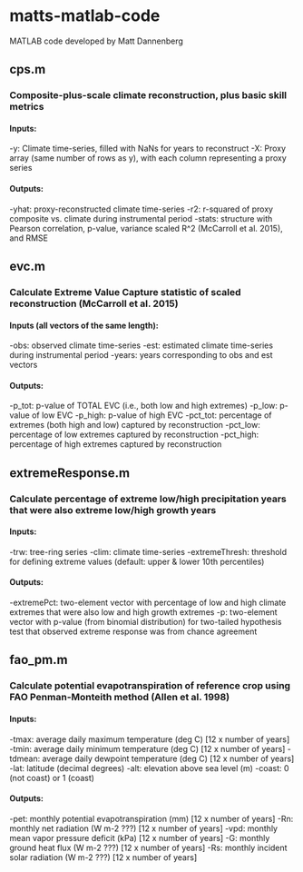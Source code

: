 # matts-matlab-code
MATLAB code developed by Matt Dannenberg

## cps.m
### Composite-plus-scale climate reconstruction, plus basic skill metrics
#### Inputs:
-y: Climate time-series, filled with NaNs for years to reconstruct
-X: Proxy array (same number of rows as y), with each column representing a proxy series
#### Outputs:
-yhat: proxy-reconstructed climate time-series
-r2: r-squared of proxy composite vs. climate during instrumental period
-stats: structure with Pearson correlation, p-value, variance scaled R^2 (McCarroll et al. 2015), and RMSE

## evc.m
### Calculate Extreme Value Capture statistic of scaled reconstruction (McCarroll et al. 2015)
#### Inputs (all vectors of the same length):
-obs: observed climate time-series
-est: estimated climate time-series during instrumental period
-years: years corresponding to obs and est vectors
#### Outputs:
-p_tot: p-value of TOTAL EVC (i.e., both low and high extremes)
-p_low: p-value of low EVC
-p_high: p-value of high EVC
-pct_tot: percentage of extremes (both high and low) captured by reconstruction
-pct_low: percentage of low extremes captured by reconstruction
-pct_high: percentage of high extremes captured by reconstruction

## extremeResponse.m
### Calculate percentage of extreme low/high precipitation years that were also extreme low/high growth years
#### Inputs:
-trw: tree-ring series
-clim: climate time-series
-extremeThresh: threshold for defining extreme values (default: upper & lower 10th percentiles)
#### Outputs:
-extremePct: two-element vector with percentage of low and high climate extremes that were also low and high growth extremes
-p: two-element vector with p-value (from binomial distribution) for two-tailed hypothesis test that observed extreme response was from chance agreement

## fao_pm.m
### Calculate potential evapotranspiration of reference crop using FAO Penman-Monteith method (Allen et al. 1998)
#### Inputs:
-tmax: average daily maximum temperature (deg C) [12 x number of years]
-tmin: average daily minimum temperature (deg C) [12 x number of years]
-tdmean: average daily dewpoint temperature (deg C) [12 x number of years]
-lat: latitude (decimal degrees)
-alt: elevation above sea level (m)
-coast: 0 (not coast) or 1 (coast)
#### Outputs:
-pet: monthly potential evapotranspiration (mm) [12 x number of years]
-Rn: monthly net radiation (W m-2 ???) [12 x number of years]
-vpd: monthly mean vapor pressure deficit (kPa) [12 x number of years]
-G: monthly ground heat flux (W m-2 ???) [12 x number of years]
-Rs: monthly incident solar radiation (W m-2 ???) [12 x number of years]
